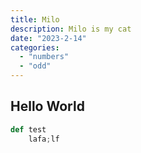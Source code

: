 ```yaml
---
title: Milo
description: Milo is my cat
date: "2023-2-14"
categories: 
  - "numbers"
  - "odd"
---
```


## Hello World

```python
def test 
    lafa;lf 
```